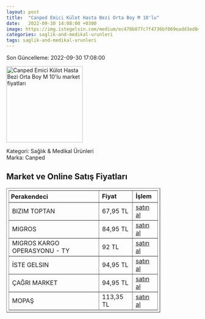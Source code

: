 ```yaml
---
layout: post
title:  "Canped Emici Külot Hasta Bezi Orta Boy M 10'lu"
date:   2022-09-30 14:08:00 +0300
image: https://img.istegelsin.com/medium/ec478b077c7f4736bf069eadd3ed84c4.jpg
categories: saglik-and-medikal-urunleri
tags: saglik-and-medikal-urunleri
---
```


Son Güncelleme: 2022-09-30 17:08:00

<img src="https://img.istegelsin.com/medium/ec478b077c7f4736bf069eadd3ed84c4.jpg" width="200" alt="Canped Emici Külot Hasta Bezi Orta Boy M 10'lu market fiyatları" />

Kategori: Sağlık & Medikal Ürünleri
<br />
Marka: Canped

<h2>Market ve Online Satış Fiyatları</h2>

<table border="1" style="padding: 5px;width:80%;">
  <tr>
    <td style="padding: 5px;"><strong>Perakendeci</strong></td>
    <td><strong>Fiyat</strong></td>
    <td><strong>İşlem</strong></td>
  </tr>
  <tr>
              <td title="Bizim Toptan">BIZIM TOPTAN</td>
              <td>67,95 TL</td>
              <td><a title="Bizim Toptan" target="_blank" href="https://www.bizimtoptan.com.tr/canped-hasta-bezi-emici-kulot-med-10lu">satın al</a></td>
            </tr><tr>
              <td title="Migros">MIGROS</td>
              <td>84,95 TL</td>
              <td><a title="Migros" target="_blank" href="https://www.migros.com.tr/canped-emici-kulot-orta-10lu-p-1daabd7">satın al</a></td>
            </tr><tr>
              <td title="Trendyol/Migros Kargo Operasyonu">MIGROS KARGO OPERASYONU - TY</td>
              <td>92 TL</td>
              <td><a title="Trendyol/Migros Kargo Operasyonu" target="_blank" href="https://www.trendyol.com/canped/emici-kulot-orta-10-lu-p-7156880">satın al</a></td>
            </tr><tr>
              <td title="İste Gelsin">İSTE GELSIN</td>
              <td>94,95 TL</td>
              <td><a title="İste Gelsin" target="_blank" href="https://www.istegelsin.com/urun/canped-orta-boy-10lu-emici-kulot-_BTT28913-AD">satın al</a></td>
            </tr><tr>
              <td title="Çağrı Market">ÇAĞRI MARKET</td>
              <td>94,95 TL</td>
              <td><a title="Çağrı Market" target="_blank" href="https://www.cagri.com/canped-orta-boy-emici-kulot?_sgm_action=click&_sgm_campaign=scn_895fd2dbac000&_sgm_source=1876">satın al</a></td>
            </tr><tr>
              <td title="Mopaş">MOPAŞ</td>
              <td>113,35 TL</td>
              <td><a title="Mopaş" target="_blank" href="https://www.mopas.com.tr/canped-emici-orta-boy-kulot-10lu/p/125146">satın al</a></td>
            </tr>
</table>
